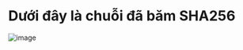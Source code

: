 # Dưới đây là chuỗi đã băm SHA256 

![image](https://github.com/tnamIT299/SHA256/assets/103489420/d70dbaa6-8af1-44e0-9923-88aa63a8b2f2)

